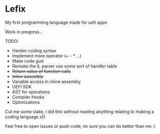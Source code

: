 # Lefix
My first programming language made for uefi apps

Work in progress...

TODO:
+ Harden coding syntax
+ Implement more operator (+ - * ...)
+ Make code gud
+ Remake the IL parser use some sort of handler table
+ ~~Return value of function calls~~
+ ~~Inline assembly~~
+ Variable access in inline assembly
+ UEFI SDK
+ AST for operations
+ Compiler Hooks
+ Optimizations

Cut me some slake, i did this without reading anything relating to making a coding language xD

Feel free to open issues or push code, im sure you can do better than me :)
